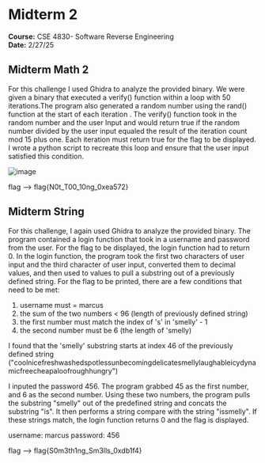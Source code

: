 # Midterm 2
**Course:** CSE 4830- Software Reverse Engineering  
**Date:** 2/27/25



## Midterm Math 2
For this challenge I used Ghidra to analyze the provided binary. We were given a binary that executed a verify() function within a loop with 50 iterations.The program also generated a random number using the rand() function at the start of each iteration . The verify() function took in the random number and the user Input and would return true if the random number divided by the user input equaled the result of the iteration count mod 15 plus one. Each iteration must return true for the flag to be displayed. I wrote a python script to recreate this loop and ensure that the user input satisfied this condition. 

![image](https://github.com/user-attachments/assets/24da0569-0414-4614-97d7-5df3917bbbab)

 flag --> flag{N0t_T00_10ng_0xea572}

## Midterm String
For this challenge, I again used Ghidra to analyze the provided binary. The program contained a login function that took in a username and password from the user. For the flag to be displayed, the login function had to return 0. In the login function, the program took the first two characters of user input and the third character of user input, converted them to decimal values, and then used to values to pull a substring out of a previously defined string. For the flag to be printed, there are a few conditions that need to be met:
1. username must = marcus
2. the sum of the two numbers < 96 (length of previously defined string)
3. the first number must match the index of 's' in 'smelly' - 1
4. the second number must be 6 (the length of 'smelly)

I found that the 'smelly' substring starts at index 46 of the previously defined string ("coolnicefreshwashedspotlessunbecomingdelicatesmellylaughableicydynamicfreecheapaloofroughhungry")

I inputed the password 456. The program grabbed 45 as the first number, and 6 as the second number. Using these two numbers, the program pulls the substring "smelly" out of the predefined string and concats the substring "is". It then performs a string compare with the string "issmelly". If these strings match, the login function returns 0 and the flag is displayed.

username: marcus
password: 456

flag --> flag{S0m3th1ng_Sm3lls_0xdb1f4}


